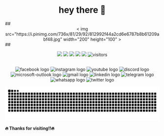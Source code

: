 <h1 align="center">hey there 👋</h1>
##
<div align="center">
  < img src="https://i.pinimg.com/736x/81/29/92/812992f44a2cd6e6787b8b61209abf48.jpg" width="200" height="100" >
</div>
##
<p align="center">
    <a href="https://github.com/MohamedElshenawy1010/MohamedElshenawy1010"><img src="https://img.shields.io/badge/status-updating-brightgreen.svg"></a>
    <a href="https://github.com/MohamedElshenawy1010/MohamedElshenawy1010"><img src="https://img.shields.io/badge/Python-3.12-FF1493.svg"></a>
    <a href="https://github.com/MohamedElshenawy1010/MohamedElshenawy1010/graphs/contributors"><img src="https://img.shields.io/github/contributors/MohamedElshenawy1010/MohamedElshenawy1010?color=blue"></a>
    <a href="https://github.com/MohamedElshenawy1010/MohamedElshenawy1010/stargazers"><img src="https://img.shields.io/github/stars/MohamedElshenawy1010/MohamedElshenawy1010.svg?logo=github"></a>
    <a href="https://github.com/MohamedElshenawy1010/MohamedElshenawy1010/network/members"><img src="https://img.shields.io/github/forks/MohamedElshenawy1010/MohamedElshenawy1010.svg?color=blue&logo=github"></a>
    <img src="https://visitor-badge.laobi.icu/badge?page_id=MohamedElshenawy1010.MohamedElshenawy1010" alt="visitors"/>   
</p> 

<br clear="both">

<div align="center">
  <img src="https://img.shields.io/static/v1?message=Facebook&logo=facebook&label=&color=1877F2&logoColor=white&labelColor=&style=for-the-badge" height="35" alt="facebook logo"  />
  <img src="https://img.shields.io/static/v1?message=Instagram&logo=instagram&label=&color=E4405F&logoColor=white&labelColor=&style=for-the-badge" height="35" alt="instagram logo"  />
  <img src="https://img.shields.io/static/v1?message=Youtube&logo=youtube&label=&color=FF0000&logoColor=white&labelColor=&style=for-the-badge" height="35" alt="youtube logo"  />
  <img src="https://img.shields.io/static/v1?message=Discord&logo=discord&label=&color=7289DA&logoColor=white&labelColor=&style=for-the-badge" height="35" alt="discord logo"  />
  <img src="https://img.shields.io/static/v1?message=Outlook&logo=microsoft-outlook&label=&color=0078D4&logoColor=white&labelColor=&style=for-the-badge" height="35" alt="microsoft-outlook logo"  />
  <img src="https://img.shields.io/static/v1?message=Gmail&logo=gmail&label=&color=D14836&logoColor=white&labelColor=&style=for-the-badge" height="35" alt="gmail logo"  />
  <img src="https://img.shields.io/static/v1?message=LinkedIn&logo=linkedin&label=&color=0077B5&logoColor=white&labelColor=&style=for-the-badge" height="35" alt="linkedin logo"  />
  <img src="https://img.shields.io/static/v1?message=Telegram&logo=telegram&label=&color=2CA5E0&logoColor=white&labelColor=&style=for-the-badge" height="35" alt="telegram logo"  />
  <img src="https://img.shields.io/static/v1?message=Whatsapp&logo=whatsapp&label=&color=25D366&logoColor=white&labelColor=&style=for-the-badge" height="35" alt="whatsapp logo"  />
  <img src="https://img.shields.io/static/v1?message=Twitter&logo=twitter&label=&color=1DA1F2&logoColor=white&labelColor=&style=for-the-badge" height="35" alt="twitter logo"  />
</div>

<!--   green snake -->
![MohamedElshenawy1010's github activity graph](https://raw.githubusercontent.com/BEPb/BEPb/output/github-contribution-grid-snake.svg)

**🔥 Thanks for visiting!!🔥**  



###




